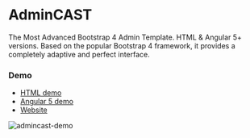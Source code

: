 # AdminCAST

The Most Advanced Bootstrap 4 Admin Template. HTML & Angular 5+ versions. Based on the popular Bootstrap 4 framework, it provides a completely adaptive and perfect interface.

### Demo

* [HTML demo](http://admincast.com/admincast/preview/html/)
* [Angular 5 demo](http://admincast.com/admincast/preview/angular/index)
* [Website](http://admincast.com)


![admincast-demo](https://user-images.githubusercontent.com/32571808/34939364-f1391a28-fa04-11e7-8875-f208e2044d5f.jpg)
